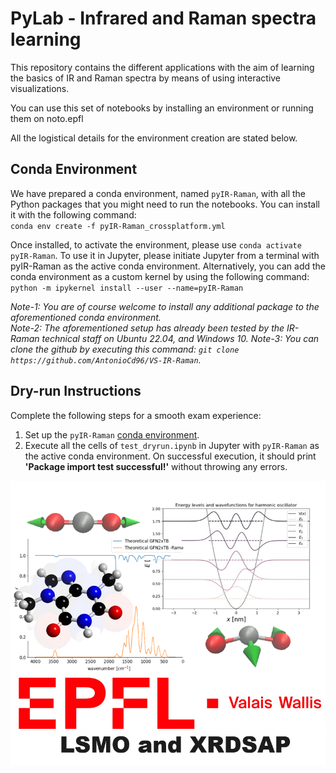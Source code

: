 # PyLab - Infrared and Raman spectra learning

This repository contains the different applications with the aim of learning the basics of IR and Raman spectra by means of using interactive visualizations.

You can use this set of notebooks by installing an environment or running them on noto.epfl

All the logistical details for the environment creation are stated below.


## Conda Environment
We have prepared a conda environment, named `pyIR-Raman`, with all the Python packages that you might need to run the notebooks. You can install it with the following command:   
`conda env create -f pyIR-Raman_crossplatform.yml`

Once installed, to activate the environment, please use `conda activate pyIR-Raman`. To use it in Jupyter, please initiate Jupyter from a terminal with pyIR-Raman as the active conda environment. Alternatively, you can add the conda environment as a custom kernel by using the following command:   
`python -m ipykernel install --user --name=pyIR-Raman`

*Note-1: You are of course welcome to install any additional package to the aforementioned conda environment.*   
*Note-2: The aforementioned setup has already been tested by the IR-Raman technical staff on Ubuntu 22.04, and Windows 10.*
*Note-3: You can clone the github by executing this command: `git clone https://github.com/AntonioCd96/VS-IR-Raman`.*

## Dry-run Instructions

Complete the following steps for a smooth exam experience:
1. Set up the `pyIR-Raman` [conda environment](#Conda-Environment).
2. Execute all the cells of `test_dryrun.ipynb` in Jupyter with `pyIR-Raman` as the active conda environment. On successful execution, it should print **'Package import test successful!'** without throwing any errors.

![Content](./Notebooks/images/logo-LSMO.png)